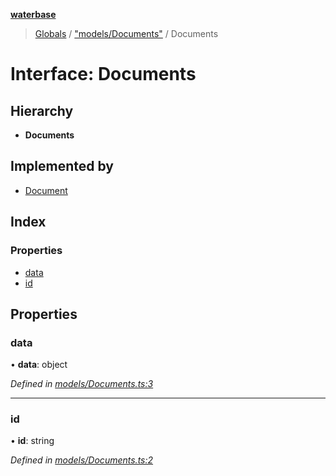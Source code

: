 **[waterbase](../README.md)**

> [Globals](../globals.md) / ["models/Documents"](../modules/_models_documents_.md) / Documents

# Interface: Documents

## Hierarchy

- **Documents**

## Implemented by

- [Document](../classes/_helpers_document_.document.md)

## Index

### Properties

- [data](_models_documents_.documents.md#data)
- [id](_models_documents_.documents.md#id)

## Properties

### data

• **data**: object

_Defined in [models/Documents.ts:3](https://github.com/sinewtech/waterbase/blob/b0835b6/lib/models/Documents.ts#L3)_

---

### id

• **id**: string

_Defined in [models/Documents.ts:2](https://github.com/sinewtech/waterbase/blob/b0835b6/lib/models/Documents.ts#L2)_
